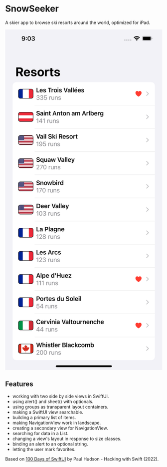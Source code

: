 # SnowSeeker

A skier app to browse ski resorts around the world, optimized for iPad.

<p align="center">
    <img src="screenshot.png" style="width:528px;max-width:100%;">
</p>

## Features

- working with two side by side views in SwiftUI.
- using alert() and sheet() with optionals.
- using groups as transparent layout containers.
- making a SwiftUI view searchable.
- building a primary list of items.
- making NavigationView work in landscape.
- creating a secondary view for NavigationView.
- searching for data in a List.
- changing a view's layout in response to size classes.
- binding an alert to an optional string.
- letting the user mark favorites.

Based on [100 Days of SwiftUI](https://www.hackingwithswift.com/100/swiftui) by Paul Hudson - Hacking with Swift (2022).
